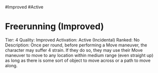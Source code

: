 #Improved 
#Active 

# Freerunning (Improved)
Tier: 4
Quality: Improved
Activation: Active (Incidental)
Ranked: No
Description: Once per round, before performing a Move maneuver, the character may suffer 4 strain. If they do so, they may use their Move maneuver to move to any location within medium range (even straight up) as long as there is some sort of object to move across or a path to move along.